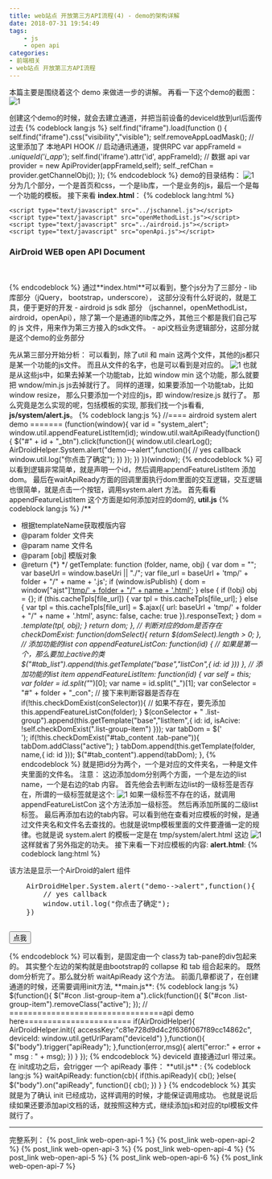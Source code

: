 ```yaml
---
title: web站点 开放第三方API流程(4) - demo的架构详解
date: 2018-07-31 19:54:49
tags: 
    - js
    - open api
categories: 
- 前端相关
- web站点 开放第三方API流程
---
```

本篇主要是围绕着这个 demo 来做进一步的讲解。 再看一下这个demo的截图：
![1](web-open-api-4/1.png)
<!--more-->
创建这个demo的时候，就会去建立通道，并把当前设备的deviceId放到url后面传过去 
{% codeblock lang:js %}
self.find("iframe").load(function () {
    self.find("iframe").css("visibility","visible");
    self.removeAppLoadMask();
    // 这里添加了 本地API HOOK
    // 启动通讯通道，提供RPC
    var appFrameId = _.uniqueId('i_app_');
    self.find('iframe').attr('id', appFrameId);
    // 数据 api
    var provider = new ApiProvider(appFrameId,self);
    self._refChan = provider.getChannelObj();
});
{% endcodeblock %}
demo的目录结构：
![1](web-open-api-4/2.png)
分为几个部分，一个是首页和css，一个是lib库，一个是业务的js，最后一个是每一个功能的模板。
接下来看 **index.html**：
{% codeblock lang:html %}
<!DOCTYPE html>
<html>
<head>
<meta charset="utf-8"/>
<title>open API Demo</title>
    <link rel="stylesheet" href="./lib/bootstrap/css/bootstrap.min.css">
    <link rel="stylesheet" href="./lib/bootstrap/css/doc.min.css">
    <link rel="stylesheet" href="./index.css">
    <script src="./lib/jquery/jquery.min.js"></script>
    <script src="./lib/bootstrap/js/bootstrap.min.js"></script>
    <script src="./lib/underscore/underscore.js"></script>
    
    <script type="text/javascript" src="../jschannel.js"></script>
    <script type="text/javascript" src="openMethodList.js"></script>
    <script type="text/javascript" src="../airdroid.js"></script>
    <script type="text/javascript" src="openApi.js"></script>
</head>
    <body>
    <h3 class="text-center">AirDroid WEB open API Document</h3>
    <div id="con" style="padding: 10px;">
        <ul id="tab_list" class="nav nav-pills nav-stacked col-md-3" role="tablist"></ul>
        <div id="tab_content" class="tab-content col-md-9"></div>
    </div>
    </body>
    <script type="text/javascript" src="js/util.js"></script>
    <script type="text/javascript" src="js/main.js"></script>
    <script type="text/javascript" src="js/intro/init.js"></script>
    <script type="text/javascript" src="js/system/alert.js"></script>
    <script type="text/javascript" src="js/system/confirm.js"></script>
    <script type="text/javascript" src="js/service/sayhello.js"></script>
    <script type="text/javascript" src="js/service/device.js"></script>
    <script type="text/javascript" src="js/window/max.js"></script>
    <script type="text/javascript" src="js/window/min.js"></script>
    <script type="text/javascript" src="js/window/restore.js"></script>
    <script type="text/javascript" src="js/window/close.js"></script>
    <script type="text/javascript" src="js/window/setBodySize.js"></script>
    <script type="text/javascript" src="js/window/canDrag.js"></script>
    <script type="text/javascript" src="js/listener/push.js"></script>
    <script type="text/javascript" src="js/listener/system.js"></script>
</html>
{% endcodeblock %}
通过**index.html**可以看到，整个js分为了三部分
- lib 库部分（jQuery， bootstrap，underscore）， 这部分没有什么好说的，就是工具，便于更好的开发
- airdroid js sdk 部分 （jschannel，openMethodList，airdroid，openApi），除了第一个是通道的lib库之外，其他三个都是我们自己写的 js 文件，用来作为第三方接入的sdk文件。
- api文档业务逻辑部分，这部分就是这个demo的业务部分

先从第三部分开始分析：
可以看到，除了util 和 main 这两个文件，其他的js都只是某一个功能的js文件。
而且从文件的名字，也是可以看到是对应的。
![1](web-open-api-4/3.png)
也就是从这些js中，如果去掉某一个功能tab，比如 window min 这个功能，那么就要把 wndow/min.js js去掉就行了。
同样的道理，如果要添加一个功能tab，比如 window resize， 那么只要添加一个对应的js，即 window/resize.js 就行了。
那么究竟是怎么实现的呢，包括模板的实现, 那我们找一个js看看, **js/system/alert.js**。
{% codeblock lang:js %}
//==== airdroid system alert demo =======
(function(window){
    var id = "system_alert";
    window.util.appendFeatureListItem(id);
    window.util.waitApiReady(function(){
        $("#" + id + "_btn").click(function(){
            window.util.clearLog();
            AirDroidHelper.System.alert("demo-->alert",function(){
                // yes callback
                window.util.log("你点击了确定");
            })
        });
    })
})(window);
{% endcodeblock %}
可以看到逻辑非常简单，就是声明一个id，然后调用appendFeatureListItem 添加dom。
最后在waitApiReady方面的回调里面执行dom里面的交互逻辑，交互逻辑也很简单，就是点击一个按钮，调用system.alert 方法。
首先看看appendFeatureListItem 这个方面是如何添加对应的dom的, **util.js**
{% codeblock lang:js %}
/**
 * 根据templateName获取模版内容
 * @param folder 文件夹
 * @param name 文件名
 * @param [obj] 模版对象
 * @return {*}
 */
getTemplate: function (folder, name, obj) {
    var dom = "";
    var baseUrl = window.baseUri || "./";
    var file_url = baseUrl + 'tmp/' + folder + "/" + name + '.js';
    if (window.isPublish) {
        dom = window["ajst"]['tmp/' + folder + "/" + name + '.html'](obj);
    } else {
        if (!obj) obj = {};
        if (this.cacheTpls[file_url]) {
            var tpl = this.cacheTpls[file_url];
        } else {
            var tpl = this.cacheTpls[file_url] = $.ajax({
                url: baseUrl + 'tmp/' + folder + "/" + name + '.html',
                async: false,
                cache: true
            }).responseText;
        }
        dom = _.template(tpl, obj);
    }
    return dom;
},
// 判断对应的dom是否存在
checkDomExist: function(domSelect){
  return $(domSelect).length > 0;
},
// 添加功能的list con
appendFeatureListCon: function(id) {
    // 如果是第一个，那么要加上active的类
    $("#tab_list").append(this.getTemplate("base","listCon",{
        id: id
    }))
},
// 添加功能的list item
appendFeatureListItem: function(id) {
    var self = this;
    var folder = id.split("_")[0];
    var name = id.split("_")[1];
    var conSelector = "#" + folder + "_con";
    // 接下来判断容器是否存在
    if(!this.checkDomExist(conSelector)){
        // 如果不存在，要先添加
        this.appendFeatureListCon(folder);
    }
    $(conSelector + " .list-group").append(this.getTemplate("base","listItem",{
        id: id,
        isAcive: !self.checkDomExist(".list-group-item")
    }));
    var tabDom = $('<div role="tabpanel" class="tab-pane" id="'+ id +'"></div>');
    if(!this.checkDomExist("#tab_content .tab-pane")){
        tabDom.addClass("active");
    }
    tabDom.append(this.getTemplate(folder, name,{
        id: id
    }));
    $("#tab_content").append(tabDom);
},
{% endcodeblock %}
就是把id分为两个，一个是对应的文件夹名，一种是文件夹里面的文件名。
注意： 这边添加dom分别两个方面，一个是左边的list name，一个是右边的tab 内容。
首先他会去判断左边list的一级标签是否存在，所谓的一级标签就是这个:
![1](web-open-api-4/4.png)
如果一级标签不存在的话，就调用 appendFeatureListCon 这个方法添加一级标签。
然后再添加所属的二级list标签。
最后再添加右边的tab内容。可以看到他在查看对应模板的时候，是通过文件夹名和文件名去查找的。也就是说tmp模板里面的文件要遵循一定的规律。也就是说 system.alert 的模板一定是在 tmp/system/alert.html 这边
![1](web-open-api-4/5.png)
这样就省了另外指定的功夫。
接下来看一下对应模板的内容: **alert.html**:
{% codeblock lang:html %}
<div role="tabpanel" class="tab-pane">
    <p>该方法是显示一个AirDroid的alert 组件</p>
    <pre class="nt">
    AirDroidHelper.System.alert("demo-->alert",function(){
        <span class="cm">// yes callback</span>
        window.util.log("你点击了确定");
    })
    </pre>
    <button class="btn btn-primary" id="<%=id%>_btn">点我</button>
    <p class="bs-example"></p>
</div>
{% endcodeblock %}
可以看到，是固定由一个 class为 tab-pane的div包起来的。
其实整个左边的架构就是由bootstrap的 collapse 和 tab 组合起来的。
既然dom分析完了。那么就分析 waitApiReady 这个方法。
前面几章都说了，在创建通道的时候，还需要调用init方法, **main.js**:
{% codeblock lang:js %}
$(function(){
    $("#con .list-group-item a").click(function(){
        $("#con .list-group-item").removeClass("active");
    });
    // =================================api demo here=======================
    if(AirDroidHelper){
        AirDroidHelper.init({
            accessKey:"c81e728d9d4c2f636f067f89cc14862c",
            deviceId: window.util.getUrlParam("deviceId")
        },function(){
            $("body").trigger("apiReady");
        },function(error,msg){
            alert("error:" + error + " msg : " + msg);
        })
    }
});
{% endcodeblock %}
deviceId 直接通过url 带过来。
在 init成功之后，会trigger 一个 apiReady 事件： **util.js** :
{% codeblock lang:js %}
waitApiReady: function(cb){
    if(this.apiReady){
        cb();
    }else{
        $("body").on("apiReady", function(){
            cb();
        })
    }
}
{% endcodeblock %}
其实就是为了确认 init 已经成功，这样调用的时候，才能保证调用成功。
也就是说后续如果还要添加api文档的话，就按照这种方式，继续添加js和对应的tpl模板文件就行了。

---
完整系列：
{% post_link web-open-api-1 %}
{% post_link web-open-api-2 %}
{% post_link web-open-api-3 %}
{% post_link web-open-api-4 %}
{% post_link web-open-api-5 %}
{% post_link web-open-api-6 %}
{% post_link web-open-api-7 %}












